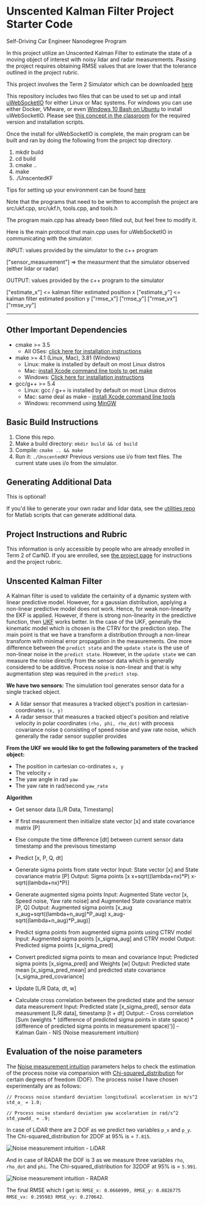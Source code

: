 # Unscented Kalman Filter Project Starter Code
Self-Driving Car Engineer Nanodegree Program

[//]: # (Image References)

[image1]: ./plot/nis_lidar.png "LiDAR NIS"
[image2]: ./plot/nis_radar.png "Radar NIS"

In this project utilize an Unscented Kalman Filter to estimate the state of a moving object of interest with noisy lidar and radar measurements. Passing the project requires obtaining RMSE values that are lower that the tolerance outlined in the project rubric. 

This project involves the Term 2 Simulator which can be downloaded [here](https://github.com/udacity/self-driving-car-sim/releases)

This repository includes two files that can be used to set up and intall [uWebSocketIO](https://github.com/uWebSockets/uWebSockets) for either Linux or Mac systems. For windows you can use either Docker, VMware, or even [Windows 10 Bash on Ubuntu](https://www.howtogeek.com/249966/how-to-install-and-use-the-linux-bash-shell-on-windows-10/) to install uWebSocketIO. Please see [this concept in the classroom](https://classroom.udacity.com/nanodegrees/nd013/parts/40f38239-66b6-46ec-ae68-03afd8a601c8/modules/0949fca6-b379-42af-a919-ee50aa304e6a/lessons/f758c44c-5e40-4e01-93b5-1a82aa4e044f/concepts/16cf4a78-4fc7-49e1-8621-3450ca938b77) for the required version and installation scripts.

Once the install for uWebSocketIO is complete, the main program can be built and ran by doing the following from the project top directory.

1. mkdir build
2. cd build
3. cmake ..
4. make
5. ./UnscentedKF

Tips for setting up your environment can be found [here](https://classroom.udacity.com/nanodegrees/nd013/parts/40f38239-66b6-46ec-ae68-03afd8a601c8/modules/0949fca6-b379-42af-a919-ee50aa304e6a/lessons/f758c44c-5e40-4e01-93b5-1a82aa4e044f/concepts/23d376c7-0195-4276-bdf0-e02f1f3c665d)

Note that the programs that need to be written to accomplish the project are src/ukf.cpp, src/ukf.h, tools.cpp, and tools.h

The program main.cpp has already been filled out, but feel free to modify it.

Here is the main protocol that main.cpp uses for uWebSocketIO in communicating with the simulator.


INPUT: values provided by the simulator to the c++ program

["sensor_measurement"] => the measurment that the simulator observed (either lidar or radar)


OUTPUT: values provided by the c++ program to the simulator

["estimate_x"] <= kalman filter estimated position x
["estimate_y"] <= kalman filter estimated position y
["rmse_x"]
["rmse_y"]
["rmse_vx"]
["rmse_vy"]

---

## Other Important Dependencies
* cmake >= 3.5
  * All OSes: [click here for installation instructions](https://cmake.org/install/)
* make >= 4.1 (Linux, Mac), 3.81 (Windows)
  * Linux: make is installed by default on most Linux distros
  * Mac: [install Xcode command line tools to get make](https://developer.apple.com/xcode/features/)
  * Windows: [Click here for installation instructions](http://gnuwin32.sourceforge.net/packages/make.htm)
* gcc/g++ >= 5.4
  * Linux: gcc / g++ is installed by default on most Linux distros
  * Mac: same deal as make - [install Xcode command line tools](https://developer.apple.com/xcode/features/)
  * Windows: recommend using [MinGW](http://www.mingw.org/)

## Basic Build Instructions

1. Clone this repo.
2. Make a build directory: `mkdir build && cd build`
3. Compile: `cmake .. && make`
4. Run it: `./UnscentedKF` Previous versions use i/o from text files.  The current state uses i/o
from the simulator.

## Generating Additional Data

This is optional!

If you'd like to generate your own radar and lidar data, see the
[utilities repo](https://github.com/udacity/CarND-Mercedes-SF-Utilities) for
Matlab scripts that can generate additional data.

## Project Instructions and Rubric

This information is only accessible by people who are already enrolled in Term 2
of CarND. If you are enrolled, see [the project page](https://classroom.udacity.com/nanodegrees/nd013/parts/40f38239-66b6-46ec-ae68-03afd8a601c8/modules/0949fca6-b379-42af-a919-ee50aa304e6a/lessons/c3eb3583-17b2-4d83-abf7-d852ae1b9fff/concepts/f437b8b0-f2d8-43b0-9662-72ac4e4029c1)
for instructions and the project rubric.

## Unscented Kalman Filter

A Kalman filter is used to validate the certainity of a dynamic system with linear predictive model. However, for a gaussian distribution, applying a non-linear predictive model does not work. Hence, for weak non-linearity the EKF is applied. However, if there is strong non-linearity in the predictive function, then [UKF](https://www.seas.harvard.edu/courses/cs281/papers/unscented.pdf) works better. In the case of the UKF, generally the kinematic model which is chosen is the CTRV for the prediction step. The main point is that we have a transform a distribution through a non-linear transform with minimal error propagation in the measurements. One more difference between the `predict state` and the `update state` is the use of non-linear noise in the `predict state`. However, in the `update state` we can measure the noise directly from the sensor data which is generally considered to be additive. Process noise is non-linear and that is why augmentation step was required in the `predict step`.

**We have two sensors:**
The simulation tool generates sensor data for a single tracked object.
- A lidar sensor that measures a tracked object's position in cartesian-coordinates `(x, y)`
- A radar sensor that measures a tracked object's position and relative velocity in polar coordinates `(rho, phi, rho_dot)` with process covariance noise `Q` consisting of speed noise and yaw rate noise, which generally the radar sensor supplier provides

**From the UKF we would like to get the following parameters of the tracked object:**
- The position in cartesian co-ordinates `x, y`
- The velocity `v`
- The yaw angle in rad `yaw`
- The yaw rate  in rad/second `yaw_rate`

**Algorithm**
  * Get sensor data [L/R Data, Timestamp]
   * If first measurement then initialize state vector [x] and state covariance matrix [P]
   * Else compute the time difference [dt] between current sensor data timestamp and the previsous timestamp
  
  * Predict [x, P, Q, dt]
   * Generate sigma points from state vector
     Input: State vector [x] and State covariance matrix [P]
     Output: Sigma points [x x+sqrt((lambda+nx)*P) x-sqrt((lambda+nx)*P)]

   * Generate augmented sigma points
     Input: Augmented State vector [x, Speed noise, Yaw rate noise] and Augmented State covariance matrix [P, Q]
     Output: Augmented sigma points [x_aug x_aug+sqrt((lambda+n_aug)*P_aug) x_aug-sqrt((lambda+n_aug)*P_aug)] 

   * Predict sigma points from augmented sigma points using CTRV model
     Input: Augmented sigma points [x_sigma_aug] and CTRV model
     Output: Predicted sigma points [x_sigma_pred] 

   * Convert predicted sigma points to mean and covariance
     Input: Predicted sigma points [x_sigma_pred] and Weights [w]
     Output: Predicted state mean [x_sigma_pred_mean] and predicted state covariance [x_sigma_pred_covariance]

  * Update [L/R Data, dt, w]
   * Calculate cross correlation between the predicted state and the sensor data measurement
     Input: Predicted state [x_sigma_pred], sensor data measurement [L/R data], timestamp [t + dt]
     Output:  - Cross correlation [Sum (weights * (difference of predicted sigma points in state space) * (difference of predicted sigma points in measurement space)')]
              - Kalman Gain
              - NIS (Noise measurement intuition)

## Evaluation of the noise parameters

The [Noise measurement intuition](https://www.youtube.com/watch?v=S4fX3X_9oik) parameters helps to check the estimation of the process noise via comparision with [Chi-squared_distribution](https://en.wikipedia.org/wiki/Chi-squared_distribution) for certain degrees of freedom (DOF). The process noise I have chosen experimentally are as follows:
```
// Process noise standard deviation longitudinal acceleration in m/s^2
std_a_ = 1.0;

// Process noise standard deviation yaw acceleration in rad/s^2
std_yawdd_ = .9;
```
In case of LiDAR there are 2 DOF as we predict two variables `p_x` and `p_y`. The Chi-squared_distribution for 2DOF at 95% is = `7.815`.

![Noise measurement intuition - LiDAR][image1]

And in case of RADAR the DOF is 3 as we measure three variables `rho`, `rho_dot` and `phi`. The Chi-squared_distribution for 32DOF at 95% is = `5.991`.

![Noise measurement intuition - RADAR][image2]

The final RMSE which I get is: `RMSE_x: 0.0660999, RMSE_y: 0.0826775 RMSE_vx: 0.295983 RMSE_vy: 0.270642`.

